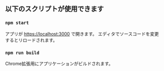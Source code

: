 ## 以下のスクリプトが使用できます

### `npm start`

アプリが [https://localhost:3000](https://localhost:3000) で開きます。
エディタでソースコードを変更するとリロードされます。

### `npm run build`
Chrome拡張用にアプリケーションがビルドされます。